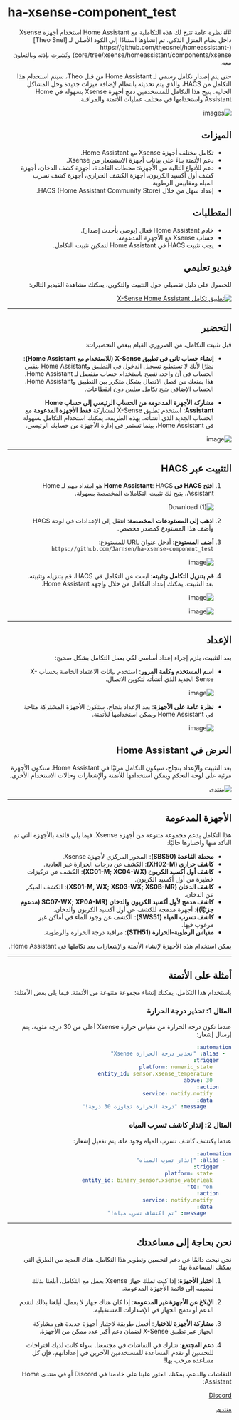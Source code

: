 
# ha-xsense-component_test

<div dir="rtl">
## نظرة عامة
تتيح لك هذه التكاملية مع Home Assistant استخدام أجهزة Xsense داخل نظام المنزل الذكي. تم إنشاؤها استنادًا إلى الكود الأصلي لـ [Theo Snel](https://github.com/theosnel/homeassistant-core/tree/xsense/homeassistant/components/xsense) ونُشرت بإذنه وبالتعاون معه.

حتى يتم إصدار تكامل رسمي لـ Home Assistant من قبل Theo، سيتم استخدام هذا التكامل من HACS، والذي يتم تحديثه بانتظام لإضافة ميزات جديدة وحل المشاكل الحالية. يتيح هذا التكامل للمستخدمين دمج أجهزة Xsense بسهولة في Home Assistant واستخدامها في مختلف عمليات الأتمتة والمراقبة.

![images](https://github.com/Elwinmage/ha-xsense-component/assets/15807572/c49a97f2-5e10-4129-82bc-1d647adc0895)

## الميزات
- تكامل مختلف أجهزة Xsense مع Home Assistant.
- دعم الأتمتة بناءً على بيانات أجهزة الاستشعار من Xsense.
- دعم للأنواع التالية من الأجهزة: محطات القاعدة، أجهزة كشف الدخان، أجهزة كشف أول أكسيد الكربون، أجهزة الكشف الحراري، أجهزة كشف تسرب المياه ومقاييس الرطوبة.
- إعداد سهل من خلال HACS (Home Assistant Community Store).

## المتطلبات
- خادم Home Assistant فعال (يوصى بأحدث إصدار).
- حساب Xsense مع الأجهزة المدعومة.
- يجب تثبيت HACS في Home Assistant لتمكين تثبيت التكامل.

## فيديو تعليمي
للحصول على دليل تفصيلي حول التثبيت والتكوين، يمكنك مشاهدة الفيديو التالي:

[![تطبيق تكامل X-Sense Home Assistant](https://img.youtube.com/vi/3CCKK-qX-YA/0.jpg)](https://www.youtube.com/watch?v=3CCKK-qX-YA)

____________________________________________________________

## التحضير
قبل تثبيت التكامل، من الضروري القيام ببعض التحضيرات:

- **إنشاء حساب ثاني في تطبيق X-Sense (للاستخدام مع Home Assistant)**: نظرًا لأنك لا تستطيع تسجيل الدخول في التطبيق وHome Assistant بنفس الحساب في آن واحد، ننصح باستخدام حساب منفصل لـ Home Assistant. هذا يمنعك من فصل الاتصال بشكل متكرر بين التطبيق وHome Assistant. الحساب الإضافي يتيح تكامل سلس دون انقطاعات.

- **مشاركة الأجهزة المدعومة من الحساب الرئيسي إلى حساب Home Assistant**: استخدم تطبيق X-Sense لمشاركة **فقط الأجهزة المدعومة** مع الحساب الجديد الذي أنشأته. بهذه الطريقة، يمكنك استخدام التكامل بسهولة في Home Assistant، بينما تستمر في إدارة الأجهزة من حسابك الرئيسي.

![image](https://github.com/Elwinmage/ha-xsense-component/assets/15807572/9cc18693-5f37-49c5-a67d-22602fa7eef5)

____________________________________________________________

## التثبيت عبر HACS
1. **افتح HACS في Home Assistant**:
   HACS هو امتداد مهم لـ Home Assistant، يتيح لك تثبيت التكاملات المخصصة بسهولة.

   ![Download (1)](https://github.com/Elwinmage/ha-xsense-component/assets/15807572/3220c686-f53f-4766-9523-e3272a6ff104)

2. **اذهب إلى المستودعات المخصصة**:
   انتقل إلى الإعدادات في لوحة HACS وأضف هذا المستودع كمصدر مخصص.

3. **أضف المستودع**:
   أدخل عنوان URL للمستودع: `https://github.com/Jarnsen/ha-xsense-component_test`

   ![image](https://github.com/Elwinmage/ha-xsense-component/assets/15807572/48c23cf0-a212-4889-8d08-f995ff2fd5d7)

4. **قم بتنزيل التكامل وتثبيته**:
   ابحث عن التكامل في HACS، قم بتنزيله وتثبيته. بعد التثبيت، يمكنك إعداد التكامل من خلال واجهة Home Assistant.

   ![image](https://github.com/Elwinmage/ha-xsense-component/assets/15807572/5bd2d567-6568-47c5-a45e-6af7228ff30e)
   
   ![image](https://github.com/Elwinmage/ha-xsense-component/assets/15807572/33cd7bfa-eec2-44f5-af30-4f21269f0081)

____________________________________________________________

## الإعداد
بعد التثبيت، يلزم إجراء إعداد أساسي لكي يعمل التكامل بشكل صحيح:
- **اسم المستخدم وكلمة المرور**: استخدم بيانات الاعتماد الخاصة بحساب X-Sense الجديد الذي أنشأته لتكوين الاتصال.

    ![image](https://github.com/Elwinmage/ha-xsense-component/assets/15807572/48c5e923-a6a0-4a47-8f26-8ef3954ea34b)
  
- **نظرة عامة على الأجهزة**: بعد الإعداد بنجاح، ستكون الأجهزة المشتركة متاحة في Home Assistant ويمكن استخدامها للأتمتة.

    ![image](https://github.com/Elwinmage/ha-xsense-component/assets/15807572/42b33b6b-ecd9-45f6-99fc-314a0abd9bbe)
## العرض في Home Assistant
بعد التثبيت والإعداد بنجاح، سيكون التكامل مرئيًا في Home Assistant. ستكون الأجهزة مرئية على لوحة التحكم ويمكن استخدامها للأتمتة والإشعارات وحالات الاستخدام الأخرى.


![منتدى](https://github.com/Elwinmage/ha-xsense-component/assets/15807572/2d271b78-39d9-4bbd-837d-8593cf1933bd)


____________________________________________________________

## الأجهزة المدعومة
هذا التكامل يدعم مجموعة متنوعة من أجهزة Xsense. فيما يلي قائمة بالأجهزة التي تم التأكد منها واختبارها حاليًا:
- **محطة القاعدة (SBS50)**: المحور المركزي لأجهزة Xsense.
- **كاشف حراري (XH02-M)**: الكشف عن درجات الحرارة غير العادية.
- **كاشف أول أكسيد الكربون (XC01-M; XC04-WX)**: الكشف عن تركيزات خطيرة من أول أكسيد الكربون.
- **كاشف الدخان (XS01-M, WX; XS03-WX; XS0B-MR)**: الكشف المبكر عن الدخان.
- **كاشف مدمج لأول أكسيد الكربون والدخان (SC07-WX; XP0A-MR (مدعوم جزئيًا))**: أجهزة مدمجة للكشف عن أول أكسيد الكربون والدخان.
- **كاشف تسرب المياه (SWS51)**: الكشف عن وجود الماء في أماكن غير مرغوب فيها.
- **مقياس الرطوبة-الحرارة (STH51)**: مراقبة درجة الحرارة والرطوبة.

يمكن استخدام هذه الأجهزة لإنشاء الأتمتة والإشعارات بعد تكاملها في Home Assistant.

____________________________________________________________

## أمثلة على الأتمتة
باستخدام هذا التكامل، يمكنك إنشاء مجموعة متنوعة من الأتمتة. فيما يلي بعض الأمثلة:

### المثال 1: تحذير درجة الحرارة
عندما تكون درجة الحرارة من مقياس حرارة Xsense أعلى من 30 درجة مئوية، يتم إرسال إشعار:

```yaml
automation:
  - alias: "تحذير درجة الحرارة Xsense"
    trigger:
      platform: numeric_state
      entity_id: sensor.xsense_temperature
      above: 30
    action:
      service: notify.notify
      data:
        message: "درجة الحرارة تجاوزت 30 درجة!"
```

### المثال 2: إنذار كاشف تسرب المياه
عندما يكتشف كاشف تسرب المياه وجود ماء، يتم تفعيل إشعار:

```yaml
automation:
  - alias: "إنذار تسرب المياه"
    trigger:
      platform: state
      entity_id: binary_sensor.xsense_waterleak
      to: "on"
    action:
      service: notify.notify
      data:
        message: "تم اكتشاف تسرب مياه!"
```

____________________________________________________________

## نحن بحاجة إلى مساعدتك
نحن نبحث دائمًا عن دعم لتحسين وتطوير هذا التكامل. هناك العديد من الطرق التي يمكنك المساعدة بها:

1. **اختبار الأجهزة**: إذا كنت تملك جهاز Xsense يعمل مع التكامل، أبلغنا بذلك لنضيفه إلى قائمة الأجهزة المدعومة.

2. **الإبلاغ عن الأجهزة غير المدعومة**: إذا كان هناك جهاز لا يعمل، أبلغنا بذلك لنقدم الدعم أو ندمج الجهاز في الإصدارات المستقبلية.

3. **مشاركة الأجهزة للاختبار**: أفضل طريقة لاختبار أجهزة جديدة هي مشاركة الجهاز عبر تطبيق X-Sense لضمان دعم أكبر عدد ممكن من الأجهزة.

4. **دعم المجتمع**: شارك في النقاشات في مجتمعنا. سواء كانت لديك اقتراحات للتحسين أو تقدم المساعدة للمستخدمين الآخرين في إعداداتهم، فإن كل مساعدة مرحب بها!

للنقاشات والدعم، يمكنك العثور علينا على خادمنا في Discord أو في منتدى Home Assistant:

  [Discord](https://discord.gg/5phHHgGb3V)

[منتدى](https://community.home-assistant.io/t/x-sense-security-is-it-possible-to-create-an-integration/534119/110)



</div>
